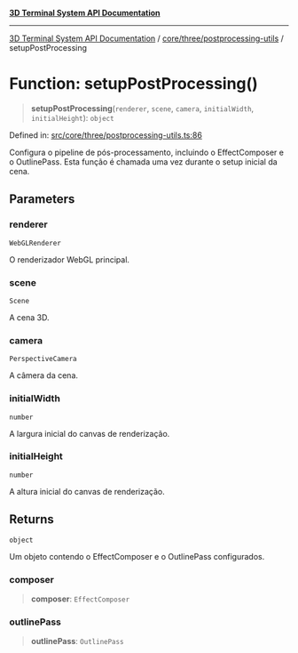 [**3D Terminal System API Documentation**](../../../../README.md)

***

[3D Terminal System API Documentation](../../../../README.md) / [core/three/postprocessing-utils](../README.md) / setupPostProcessing

# Function: setupPostProcessing()

> **setupPostProcessing**(`renderer`, `scene`, `camera`, `initialWidth`, `initialHeight`): `object`

Defined in: [src/core/three/postprocessing-utils.ts:86](https://github.com/Dicommunitas/ThreeJS_Terminal_3D/blob/7212b5be68c3f7954d775adb9932e64d901692b4/src/core/three/postprocessing-utils.ts#L86)

Configura o pipeline de pós-processamento, incluindo o EffectComposer e o OutlinePass.
Esta função é chamada uma vez durante o setup inicial da cena.

## Parameters

### renderer

`WebGLRenderer`

O renderizador WebGL principal.

### scene

`Scene`

A cena 3D.

### camera

`PerspectiveCamera`

A câmera da cena.

### initialWidth

`number`

A largura inicial do canvas de renderização.

### initialHeight

`number`

A altura inicial do canvas de renderização.

## Returns

`object`

Um objeto contendo o EffectComposer e o OutlinePass configurados.

### composer

> **composer**: `EffectComposer`

### outlinePass

> **outlinePass**: `OutlinePass`

